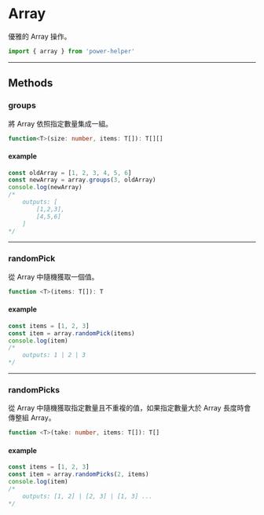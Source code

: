 # Array

優雅的 Array 操作。

```ts
import { array } from 'power-helper'
```

---

## Methods

### groups

將 Array 依照指定數量集成一組。

```ts
function<T>(size: number, items: T[]): T[][]
```

#### example

```ts
const oldArray = [1, 2, 3, 4, 5, 6]
const newArray = array.groups(3, oldArray)
console.log(newArray)
/*
    outputs: [
        [1,2,3],
        [4,5,6]
    ]
*/
```

---

### randomPick

從 Array 中隨機獲取一個值。

```ts
function <T>(items: T[]): T
```

#### example

```ts
const items = [1, 2, 3]
const item = array.randomPick(items)
console.log(item)
/*
    outputs: 1 | 2 | 3
*/
```

---

### randomPicks

從 Array 中隨機獲取指定數量且不重複的值，如果指定數量大於 Array 長度時會傳整組 Array。

```ts
function <T>(take: number, items: T[]): T[]
```

#### example

```ts
const items = [1, 2, 3]
const item = array.randomPicks(2, items)
console.log(item)
/*
    outputs: [1, 2] | [2, 3] | [1, 3] ...
*/
```
